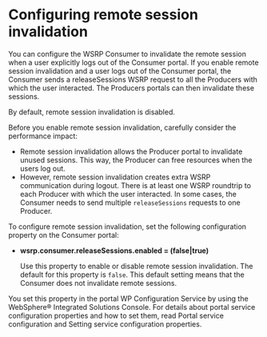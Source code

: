 # Configuring remote session invalidation

You can configure the WSRP Consumer to invalidate the remote session when a user explicitly logs out of the Consumer portal. If you enable remote session invalidation and a user logs out of the Consumer portal, the Consumer sends a releaseSessions WSRP request to all the Producers with which the user interacted. The Producers portals can then invalidate these sessions.

By default, remote session invalidation is disabled.

Before you enable remote session invalidation, carefully consider the performance impact:

-   Remote session invalidation allows the Producer portal to invalidate unused sessions. This way, the Producer can free resources when the users log out.
-   However, remote session invalidation creates extra WSRP communication during logout. There is at least one WSRP roundtrip to each Producer with which the user interacted. In some cases, the Consumer needs to send multiple `releaseSessions` requests to one Producer.

To configure remote session invalidation, set the following configuration property on the Consumer portal:

-   **wsrp.consumer.releaseSessions.enabled = \(false\|true\)**

    Use this property to enable or disable remote session invalidation. The default for this property is `false`. This default setting means that the Consumer does not invalidate remote sessions.


You set this property in the portal WP Configuration Service by using the WebSphere® Integrated Solutions Console. For details about portal service configuration properties and how to set them, read Portal service configuration and Setting service configuration properties.


